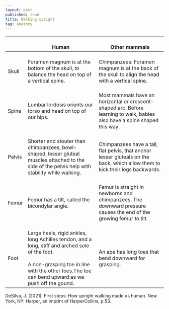 ```yaml
---
layout: post
published: true
title: Walking upright
tag: anatomy
---
```


<table class="tg">
<thead>
  <tr>
    <th class="tg-0pky">   <br>    </th>
    <th class="tg-0pky">   <br>Human   </th>
    <th class="tg-0pky">   <br>Other   mammals   </th>
  </tr>
</thead>
<tbody>
  <tr>
    <td class="tg-0pky">   <br>Skull   </td>
    <td class="tg-0pky">   <br>Foramen   magnum is at the bottom of the skull, to balance the head on top of a   vertical spine.   </td>
    <td class="tg-0pky">   <br>Chimpanzees:   Foramen magnum is at the back of the skull to align the head with a vertical   spine.   </td>
  </tr>
  <tr>
    <td class="tg-0pky">   <br>Spine   </td>
    <td class="tg-0pky">   <br>Lumbar   lordosis orients our torso and head on top of our hips.   </td>
    <td class="tg-0pky">   <br>Most   mammals have an horizontal or crescent-shaped arc. Before learning to walk,   babies also have a spine shaped this way.   </td>
  </tr>
  <tr>
    <td class="tg-0pky">   <br>Pelvis   </td>
    <td class="tg-0pky">   <br>Shorter   and stouter than chimpanzees, bowl-shaped, lesser gluteal muscles attached to   the side of the pelvis help with stability while walking.   </td>
    <td class="tg-0pky">   <br>Chimpanzees   have a tall, flat pelvis, that anchor lesser gluteals on the back, which   allow them to kick their legs backwards.   </td>
  </tr>
  <tr>
    <td class="tg-0pky">   <br>Femur   </td>
    <td class="tg-0pky">   <br>Femur has   a tilt, called the bicondylar angle.   </td>
    <td class="tg-0pky">   <br>Femur is   straight in newborns and chimpanzees. The downward pressure causes the end of   the growing femur to tilt.   </td>
  </tr>
  <tr>
    <td class="tg-0pky">   <br>Foot   </td>
    <td class="tg-0pky">   <br>Large   heels, rigid ankles, long Achilles tendon, and a long, stiff and arched sole   of the foot.<br>   <br>A non-grasping   toe in line with the other toes.The toe can bend upward as we push off the gound.   </td>
    <td class="tg-0pky">   <br>An ape has   long toes that bend downward for grasping.   </td>
  </tr>
</tbody>
</table>


DeSilva, J. (2021). First steps: How upright walking made us human. New York, NY: Harper, an imprint of HarperCollins, p.53.

